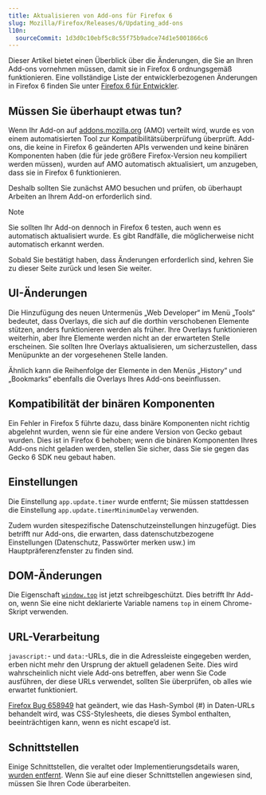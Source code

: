 ```yaml
---
title: Aktualisieren von Add-ons für Firefox 6
slug: Mozilla/Firefox/Releases/6/Updating_add-ons
l10n:
  sourceCommit: 1d3d0c10ebf5c8c55f75b9adce74d1e5001866c6
---
```


Dieser Artikel bietet einen Überblick über die Änderungen, die Sie an Ihren Add-ons vornehmen müssen, damit sie in Firefox 6 ordnungsgemäß funktionieren. Eine vollständige Liste der entwicklerbezogenen Änderungen in Firefox 6 finden Sie unter [Firefox 6 für Entwickler](/de/docs/Mozilla/Firefox/Releases/6).

## Müssen Sie überhaupt etwas tun?

Wenn Ihr Add-on auf [addons.mozilla.org](https://addons.mozilla.org/en-US/firefox/) (AMO) verteilt wird, wurde es von einem automatisierten Tool zur Kompatibilitätsüberprüfung überprüft. Add-ons, die keine in Firefox 6 geänderten APIs verwenden und keine binären Komponenten haben (die für jede größere Firefox-Version neu kompiliert werden müssen), wurden auf AMO automatisch aktualisiert, um anzugeben, dass sie in Firefox 6 funktionieren.

Deshalb sollten Sie zunächst AMO besuchen und prüfen, ob überhaupt Arbeiten an Ihrem Add-on erforderlich sind.

> [!NOTE]
> Sie sollten Ihr Add-on dennoch in Firefox 6 testen, auch wenn es automatisch aktualisiert wurde. Es gibt Randfälle, die möglicherweise nicht automatisch erkannt werden.

Sobald Sie bestätigt haben, dass Änderungen erforderlich sind, kehren Sie zu dieser Seite zurück und lesen Sie weiter.

## UI-Änderungen

Die Hinzufügung des neuen Untermenüs „Web Developer“ im Menü „Tools“ bedeutet, dass Overlays, die sich auf die dorthin verschobenen Elemente stützen, anders funktionieren werden als früher. Ihre Overlays funktionieren weiterhin, aber Ihre Elemente werden nicht an der erwarteten Stelle erscheinen. Sie sollten Ihre Overlays aktualisieren, um sicherzustellen, dass Menüpunkte an der vorgesehenen Stelle landen.

Ähnlich kann die Reihenfolge der Elemente in den Menüs „History“ und „Bookmarks“ ebenfalls die Overlays Ihres Add-ons beeinflussen.

## Kompatibilität der binären Komponenten

Ein Fehler in Firefox 5 führte dazu, dass binäre Komponenten nicht richtig abgelehnt wurden, wenn sie für eine andere Version von Gecko gebaut wurden. Dies ist in Firefox 6 behoben; wenn die binären Komponenten Ihres Add-ons nicht geladen werden, stellen Sie sicher, dass Sie sie gegen das Gecko 6 SDK neu gebaut haben.

## Einstellungen

Die Einstellung `app.update.timer` wurde entfernt; Sie müssen stattdessen die Einstellung `app.update.timerMinimumDelay` verwenden.

Zudem wurden sitespezifische Datenschutzeinstellungen hinzugefügt. Dies betrifft nur Add-ons, die erwarten, dass datenschutzbezogene Einstellungen (Datenschutz, Passwörter merken usw.) im Hauptpräferenzfenster zu finden sind.

## DOM-Änderungen

Die Eigenschaft [`window.top`](/de/docs/Web/API/Window/top) ist jetzt schreibgeschützt. Dies betrifft Ihr Add-on, wenn Sie eine nicht deklarierte Variable namens `top` in einem Chrome-Skript verwenden.

## URL-Verarbeitung

`javascript:`- und `data:`-URLs, die in die Adressleiste eingegeben werden, erben nicht mehr den Ursprung der aktuell geladenen Seite. Dies wird wahrscheinlich nicht viele Add-ons betreffen, aber wenn Sie Code ausführen, der diese URLs verwendet, sollten Sie überprüfen, ob alles wie erwartet funktioniert.

[Firefox Bug 658949](https://bugzil.la/658949) hat geändert, wie das Hash-Symbol (#) in Daten-URLs behandelt wird, was CSS-Stylesheets, die dieses Symbol enthalten, beeinträchtigen kann, wenn es nicht escape’d ist.

## Schnittstellen

Einige Schnittstellen, die veraltet oder Implementierungsdetails waren, [wurden entfernt](/de/docs/Mozilla/Firefox/Releases/6#removed_interfaces). Wenn Sie auf eine dieser Schnittstellen angewiesen sind, müssen Sie Ihren Code überarbeiten.
